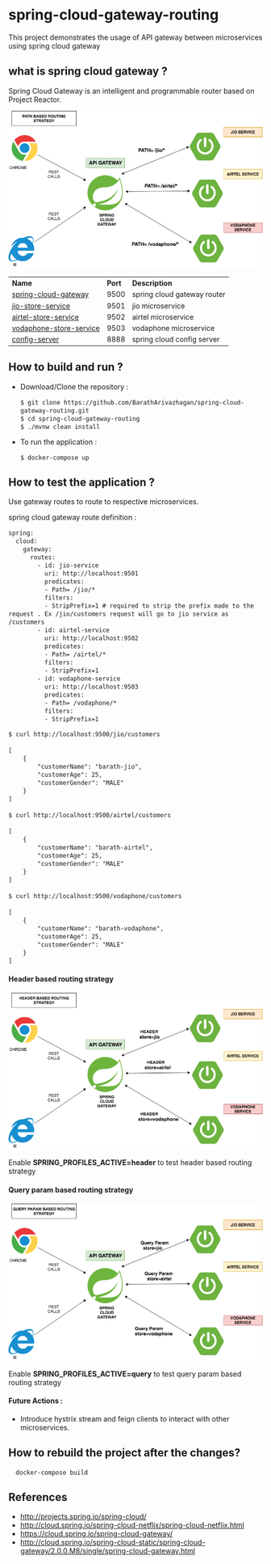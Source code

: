 # spring-cloud-gateway-routing
This project demonstrates the usage of API gateway between microservices using spring cloud gateway


## what is spring cloud gateway ?

<p>Spring Cloud Gateway is an intelligent and programmable router based on Project Reactor.</p>


![spring cloud gateway](images/spring_cloud_gateway.png)


<table>


 <tr>
    <th style="text-align:left">Name</th>
    <th style="text-align:left">Port</th> 
    <th style="text-align:left">Description</th>
  </tr>
  <tr>
    <td><a href="https://github.com/BarathArivazhagan/spring-cloud-gateway-routing/tree/master/spring-cloud-gateway"> spring-cloud-gateway</a></td>
    <td>9500</td>
    <td>spring cloud gateway router</td>
  </tr>
  <tr>
    <td><a href="https://github.com/BarathArivazhagan/spring-cloud-gateway-routing/tree/master/jio-store-service">jio-store-service</a></td>
    <td>9501</td>
    <td>jio microservice</td>
  </tr>
  <tr>
    <td><a href="https://github.com/BarathArivazhagan/spring-cloud-gateway-routing/tree/master/airtel-store-service">airtel-store-service</a></td>
    <td>9502</td>
    <td>airtel microservice</td>
  </tr>
  <tr>
    <td><a href="https://github.com/BarathArivazhagan/spring-cloud-gateway-routing/tree/master/vodaphone-store-service">vodaphone-store-service</a></td>
    <td>9503</td>
    <td>vodaphone microservice</td>
  </tr>
   <tr>
    <td><a href="https://github.com/BarathArivazhagan/spring-cloud-gateway-routing/tree/master/config-server">config-server</a></td>
    <td>8888</td>
    <td>spring cloud config server </td>
  </tr>
  
</table>


## How to build and run ?

 * Download/Clone the repository : 
   
   ```
   $ git clone https://github.com/BarathArivazhagan/spring-cloud-gateway-routing.git
   $ cd spring-cloud-gateway-routing
   $ ./mvnw clean install
   ```

 * To run the application :

	  ```
	 $ docker-compose up
	  ```

## How to test the application ? 

Use gateway routes to route to respective microservices. 

spring cloud gateway route definition : 

```
spring:
  cloud:
    gateway:
      routes:
        - id: jio-service
          uri: http://localhost:9501
          predicates:
          - Path= /jio/*
          filters:
          - StripPrefix=1 # required to strip the prefix made to the request . Ex /jio/customers request will go to jio service as /customers 
        - id: airtel-service
          uri: http://localhost:9502
          predicates:
          - Path= /airtel/*
          filters:
          - StripPrefix=1
        - id: vodaphone-service
          uri: http://localhost:9503
          predicates:
          - Path= /vodaphone/*
          filters:
          - StripPrefix=1
```

```
$ curl http://localhost:9500/jio/customers

[
    {
        "customerName": "barath-jio",
        "customerAge": 25,
        "customerGender": "MALE"
    }
]

$ curl http://localhost:9500/airtel/customers

[
    {
        "customerName": "barath-airtel",
        "customerAge": 25,
        "customerGender": "MALE"
    }
]

$ curl http://localhost:9500/vodaphone/customers

[
    {
        "customerName": "barath-vodaphone",
        "customerAge": 25,
        "customerGender": "MALE"
    }
]
```


#### Header based routing strategy 

![spring cloud gateway](images/spring_cloud_gateway_header.png)

Enable <b>SPRING_PROFILES_ACTIVE=header</b> to test header based routing strategy


#### Query param based routing strategy

![spring cloud gateway](images/spring_cloud_gateway_param.png)

Enable <b>SPRING_PROFILES_ACTIVE=query</b> to test query param based routing strategy


#### Future Actions : 

* Introduce hystrix stream and feign clients to interact with other microservices.



## How to rebuild the project after the changes? 

```
  docker-compose build
```



## References 

* http://projects.spring.io/spring-cloud/
* http://cloud.spring.io/spring-cloud-netflix/spring-cloud-netflix.html
* https://cloud.spring.io/spring-cloud-gateway/
* http://cloud.spring.io/spring-cloud-static/spring-cloud-gateway/2.0.0.M8/single/spring-cloud-gateway.html

